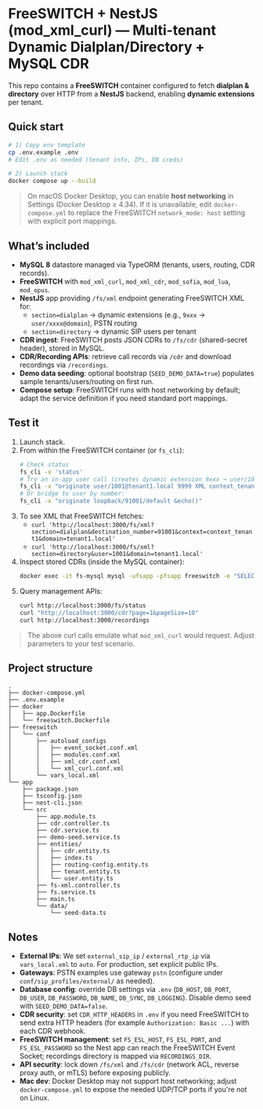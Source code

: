 # FreeSWITCH + NestJS (mod_xml_curl) — Multi-tenant Dynamic Dialplan/Directory + MySQL CDR

This repo contains a **FreeSWITCH** container configured to fetch **dialplan & directory** over HTTP from a **NestJS** backend, enabling **dynamic extensions** per tenant.

## Quick start

```bash
# 1) Copy env template
cp .env.example .env
# Edit .env as needed (tenant info, IPs, DB creds)

# 2) Launch stack
docker compose up --build
```

> On macOS Docker Desktop, you can enable **host networking** in Settings (Docker Desktop ≥ 4.34). If it is unavailable, edit `docker-compose.yml` to replace the FreeSWITCH `network_mode: host` setting with explicit port mappings.

## What’s included
- **MySQL 8** datastore managed via TypeORM (tenants, users, routing, CDR records).
- **FreeSWITCH** with `mod_xml_curl`, `mod_xml_cdr`, `mod_sofia`, `mod_lua`, `mod_opus`.
- **NestJS** app providing `/fs/xml` endpoint generating FreeSWITCH XML for:
  - `section=dialplan` → dynamic extensions (e.g., `9xxx` → `user/xxxx@domain`), PSTN routing
  - `section=directory` → dynamic SIP users per tenant
- **CDR ingest**: FreeSWITCH posts JSON CDRs to `/fs/cdr` (shared-secret header), stored in MySQL.
- **CDR/Recording APIs**: retrieve call records via `/cdr` and download recordings via `/recordings`.
- **Demo data seeding**: optional bootstrap (`SEED_DEMO_DATA=true`) populates sample tenants/users/routing on first run.
- **Compose setup**: FreeSWITCH runs with host networking by default; adapt the service definition if you need standard port mappings.

## Test it
1. Launch stack.
2. From within the FreeSWITCH container (or `fs_cli`):
   ```bash
   # Check status
   fs_cli -x 'status'
   # Try an in-app user call (creates dynamic extension 9xxx → user/1001)
   fs_cli -x "originate user/1001@tenant1.local 9999 XML context_tenant1"
   # Or bridge to user by number:
   fs_cli -x "originate loopback/91001/default &echo()"
   ```
3. To see XML that FreeSWITCH fetches:
   - `curl 'http://localhost:3000/fs/xml?section=dialplan&destination_number=91001&context=context_tenant1&domain=tenant1.local'`
   - `curl 'http://localhost:3000/fs/xml?section=directory&user=1001&domain=tenant1.local'`
4. Inspect stored CDRs (inside the MySQL container):
   ```bash
   docker exec -it fs-mysql mysql -ufsapp -pfsapp freeswitch -e "SELECT call_uuid, from_number, to_number, duration_seconds, hangup_cause, received_at FROM cdr_records ORDER BY received_at DESC LIMIT 5;"
   ```
5. Query management APIs:
   ```bash
   curl http://localhost:3000/fs/status
   curl "http://localhost:3000/cdr?page=1&pageSize=10"
   curl http://localhost:3000/recordings
   ```

> The above curl calls emulate what `mod_xml_curl` would request. Adjust parameters to your test scenario.

## Project structure
```
.
├── docker-compose.yml
├── .env.example
├── docker
│   ├── app.Dockerfile
│   └── freeswitch.Dockerfile
├── freeswitch
│   └── conf
│       ├── autoload_configs
│       │   ├── event_socket.conf.xml
│       │   ├── modules.conf.xml
│       │   ├── xml_cdr.conf.xml
│       │   └── xml_curl.conf.xml
│       └── vars_local.xml
└── app
    ├── package.json
    ├── tsconfig.json
    ├── nest-cli.json
    └── src
        ├── app.module.ts
        ├── cdr.controller.ts
        ├── cdr.service.ts
        ├── demo-seed.service.ts
        ├── entities/
        │   ├── cdr.entity.ts
        │   ├── index.ts
        │   ├── routing-config.entity.ts
        │   ├── tenant.entity.ts
        │   └── user.entity.ts
        ├── fs-xml.controller.ts
        ├── fs.service.ts
        ├── main.ts
        └── data/
            └── seed-data.ts
```

## Notes
- **External IPs**: We set `external_sip_ip` / `external_rtp_ip` via `vars_local.xml` to `auto`. For production, set explicit public IPs.
- **Gateways**: PSTN examples use gateway `pstn` (configure under `conf/sip_profiles/external/` as needed).
- **Database config**: override DB settings via `.env` (`DB_HOST`, `DB_PORT`, `DB_USER`, `DB_PASSWORD`, `DB_NAME`, `DB_SYNC`, `DB_LOGGING`). Disable demo seed with `SEED_DEMO_DATA=false`.
- **CDR security**: set `CDR_HTTP_HEADERS` in `.env` if you need FreeSWITCH to send extra HTTP headers (for example `Authorization: Basic ...`) with each CDR webhook.
- **FreeSWITCH management**: set `FS_ESL_HOST`, `FS_ESL_PORT`, and `FS_ESL_PASSWORD` so the Nest app can reach the FreeSWITCH Event Socket; recordings directory is mapped via `RECORDINGS_DIR`.
- **API security**: lock down `/fs/xml` and `/fs/cdr` (network ACL, reverse proxy auth, or mTLS) before exposing publicly.
- **Mac dev**: Docker Desktop may not support host networking; adjust `docker-compose.yml` to expose the needed UDP/TCP ports if you're not on Linux.
